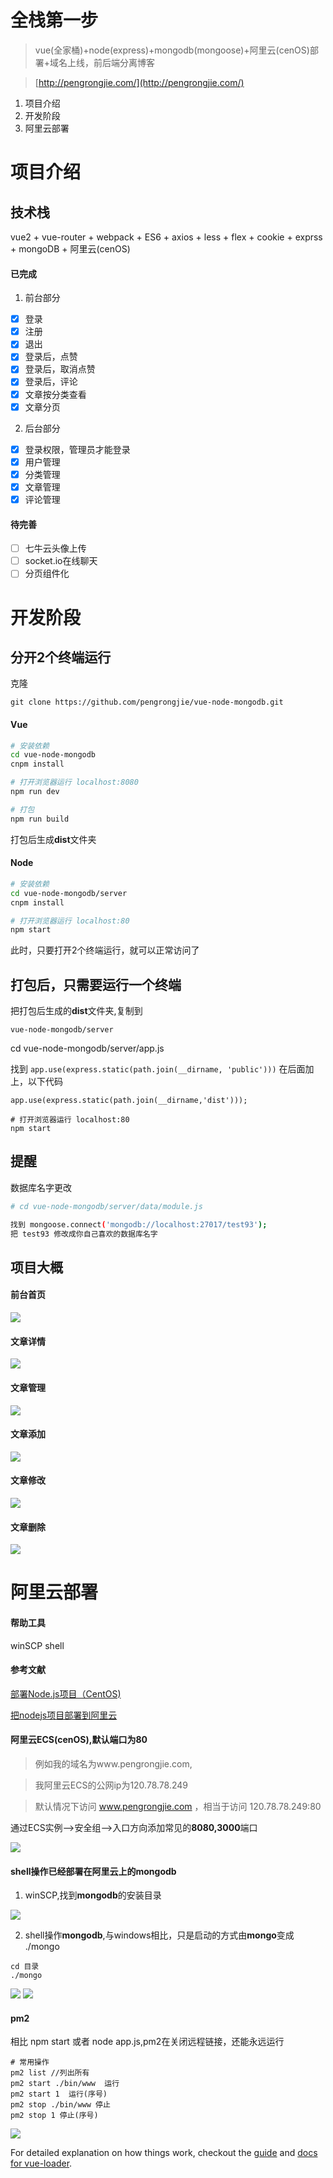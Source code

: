 # 全栈第一步

> vue(全家桶)+node(express)+mongodb(mongoose)+阿里云(cenOS)部署+域名上线，前后端分离博客

> [http://pengrongjie.com/](http://pengrongjie.com/)
1. 项目介绍
2. 开发阶段
3. 阿里云部署
# 项目介绍
## 技术栈
vue2 + vue-router + webpack + ES6 + axios + less + flex + cookie + exprss + mongoDB + 阿里云(cenOS)
#### 已完成
1. 前台部分
- [x] 登录
- [x] 注册
- [x] 退出
- [x] 登录后，点赞
- [x] 登录后，取消点赞
- [x] 登录后，评论
- [x] 文章按分类查看
- [x] 文章分页
2. 后台部分
- [x] 登录权限，管理员才能登录
- [x] 用户管理
- [x] 分类管理
- [x] 文章管理
- [x] 评论管理
#### 待完善
- [ ] 七牛云头像上传
- [ ] socket.io在线聊天
- [ ] 分页组件化

# 开发阶段
## 分开2个终端运行
克隆
```
git clone https://github.com/pengrongjie/vue-node-mongodb.git
```
#### Vue
``` bash
# 安装依赖
cd vue-node-mongodb
cnpm install

# 打开浏览器运行 localhost:8080
npm run dev

# 打包
npm run build

```
打包后生成**dist**文件夹
#### Node
``` bash
# 安装依赖
cd vue-node-mongodb/server
cnpm install

# 打开浏览器运行 localhost:80
npm start
```
此时，只要打开2个终端运行，就可以正常访问了

## 打包后，只需要运行一个终端
把打包后生成的**dist**文件夹,复制到
```
vue-node-mongodb/server
```
cd vue-node-mongodb/server/app.js 

找到 `app.use(express.static(path.join(__dirname, 'public')))` 在后面加上，以下代码

```
app.use(express.static(path.join(__dirname,'dist')));
```
```
# 打开浏览器运行 localhost:80
npm start
```
## 提醒
数据库名字更改
``` bash
# cd vue-node-mongodb/server/data/module.js

找到 mongoose.connect('mongodb://localhost:27017/test93');
把 test93 修改成你自己喜欢的数据库名字
```
## 项目大概
#### 前台首页
![](/book/images/1508291808(1).png)
#### 文章详情
![](/book/images/1508291844(1).png)
#### 文章管理
![](/book/images/1508291881(1).png)
#### 文章添加
![](/book/images/1508291889(1).png)
#### 文章修改
![](/book/images/1508291905(1).png)
#### 文章删除
![](/book/images/1508291933(1).png)

# 阿里云部署
#### 帮助工具
winSCP shell
#### 参考文献
[部署Node.js项目（CentOS)](https://help.aliyun.com/document_detail/50775.html)

[把nodejs项目部署到阿里云](http://blog.csdn.net/chenlinIT/article/details/73343793)

#### 阿里云ECS(cenOS),默认端口为80
> 例如我的域名为www.pengrongjie.com,

> 我阿里云ECS的公网ip为120.78.78.249

> 默认情况下访问 www.pengrongjie.com ，相当于访问 120.78.78.249:80

通过ECS实例-->安全组-->入口方向添加常见的**8080,3000**端口

![](/book/images/bVWsa1.png)

#### shell操作已经部署在阿里云上的mongodb
1. winSCP,找到**mongodb**的安装目录

![](/book/images/bVWLtj.png)

2. shell操作**mongodb**,与windows相比，只是启动的方式由**mongo**变成 ./mongo
```
cd 目录
./mongo
```
![](/book/images/bVWLtE.png)
![](/book/images/bVWLxa.png)
#### pm2
相比 npm start 或者 node app.js,pm2在关闭远程链接，还能永远运行
```
# 常用操作
pm2 list //列出所有
pm2 start ./bin/www  运行
pm2 start 1  运行(序号)
pm2 stop ./bin/www 停止
pm2 stop 1 停止(序号)
```
![](/book/images/2153441650-59ded703b226d_articlex.png)

For detailed explanation on how things work, checkout the [guide](http://vuejs-templates.github.io/webpack/) and [docs for vue-loader](http://vuejs.github.io/vue-loader).
